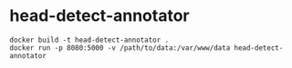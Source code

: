 # head-detect-annotator

```
docker build -t head-detect-annotator .
docker run -p 8080:5000 -v /path/to/data:/var/www/data head-detect-annotator
```